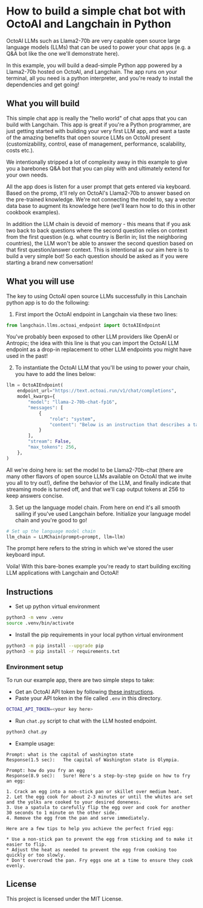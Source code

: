 # How to build a simple chat bot with OctoAI and Langchain in Python

OctoAI LLMs such as Llama2-70b are very capable open source large language models (LLMs) that can be used to power your chat apps (e.g. a Q&A bot like the one we'll demonstrate here).

In this example, you will build a dead-simple Python app powered by a Llama2-70b hosted on OctoAI, and Langchain. The app runs on your terminal, all you need is a python interpreter, and you're ready to install the dependencies and get going!

## What you will build

This simple chat app is really the "hello world" of chat apps that you can build with Langchain. This app is great if you're a Python programmer, are just getting started with building your very first LLM app, and want a taste of the amazing benefits that open source LLMs on OctoAI present (customizability, control, ease of management, performance, scalability, costs etc.).

We intentionally stripped a lot of complexity away in this example to give you a barebones Q&A bot that you can play with and ultimately extend for your own needs.

All the app does is listen for a user prompt that gets entered via keyboard. Based on the promp, it'll rely on OctoAI's Llama2-70b to answer based on the pre-trained knowledge. We're not connecting the model to, say a vector data base to augment its knowledge here (we'll learn how to do this in other cookbook examples).

In addition the LLM chain is devoid of memory - this means that if you ask two back to back questions where the second question relies on context from the first question (e.g. what country is Berlin in; list the neighboring countries), the LLM won't be able to answer the second question based on that first question/answer context. This is intentional as our aim here is to build a very simple bot! So each question should be asked as if you were starting a brand new conversation!

## What you will use

The key to using OctoAI open source LLMs successfully in this Lanchain python app is to do the following:

1. First import the OctoAI endpoint in Langchain via these two lines:

```python
from langchain.llms.octoai_endpoint import OctoAIEndpoint
```

You've probably been exposed to other LLM providers like OpenAI or Antropic; the idea with this line is that you can import the OctoAI LLM endpoint as a drop-in replacement to other LLM endpoints you might have used in the past!

2. To instantiate the OctoAI LLM that you'll be using to power your chain, you have to add the lines below:

```python
llm = OctoAIEndpoint(
    endpoint_url="https://text.octoai.run/v1/chat/completions",
    model_kwargs={
        "model": "llama-2-70b-chat-fp16",
        "messages": [
            {
                "role": "system",
                "content": "Below is an instruction that describes a task. Write a response that appropriately completes the request.",
            }
        ],
        "stream": False,
        "max_tokens": 256,
    },
)
```

All we're doing here is: set the model to be Llama2-70b-chat (there are many other flavors of open source LLMs available on OctoAI that we invite you all to try out!), define the behavior of the LLM, and finally indicate that streaming mode is turned off, and that we'll cap output tokens at 256 to keep answers concise.

3. Set up the language model chain. From here on end it's all smooth sailing if you've used Langchain before. Initialize your language model chain and you're good to go!

```python
# Set up the language model chain
llm_chain = LLMChain(prompt=prompt, llm=llm)
```

The prompt here refers to the string in which we've stored the user keyboard input.

Voila! With this bare-bones example you're ready to start building exciting LLM applications with Langchain and OctoAI!

## Instructions

- Set up python virtual environment

```bash
python3 -m venv .venv
source .venv/bin/activate
```

- Install the pip requirements in your local python virtual environment

```bash
python3 -m pip install --upgrade pip
python3 -m pip install -r requirements.txt
```
### Environment setup

To run our example app, there are two simple steps to take:

- Get an OctoAI API token by following [these instructions](https://docs.octoai.cloud/docs/how-to-create-an-octoai-access-token).
- Paste your API token in the file called `.env` in this directory.

```bash
OCTOAI_API_TOKEN=<your key here>
```

- Run `chat.py` script to chat with the LLM hosted endpoint.
```bash
python3 chat.py
```

- Example usage:

```
Prompt: what is the capital of washington state
Response(1.5 sec):   The capital of Washington state is Olympia.

Prompt: how do you fry an egg
Response(8.9 sec):   Sure! Here's a step-by-step guide on how to fry an egg:

1. Crack an egg into a non-stick pan or skillet over medium heat.
2. Let the egg cook for about 2-3 minutes or until the whites are set and the yolks are cooked to your desired doneness.
3. Use a spatula to carefully flip the egg over and cook for another 30 seconds to 1 minute on the other side.
4. Remove the egg from the pan and serve immediately.

Here are a few tips to help you achieve the perfect fried egg:

* Use a non-stick pan to prevent the egg from sticking and to make it easier to flip.
* Adjust the heat as needed to prevent the egg from cooking too quickly or too slowly.
* Don't overcrowd the pan. Fry eggs one at a time to ensure they cook evenly.
```

## License

This project is licensed under the MIT License.

